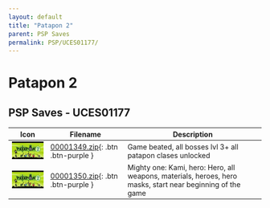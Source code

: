 ```yaml
---
layout: default
title: "Patapon 2"
parent: PSP Saves
permalink: PSP/UCES01177/
---
```

# Patapon 2

## PSP Saves - UCES01177

| Icon | Filename | Description |
|------|----------|-------------|
| ![Patapon 2](ICON0.PNG) | [00001349.zip](00001349.zip){: .btn .btn-purple } | Game beated, all bosses lvl 3+ all patapon clases unlocked |
| ![Patapon 2](ICON0.PNG) | [00001350.zip](00001350.zip){: .btn .btn-purple } | Mighty one: Kami, hero: Hero, all weapons, materials, heroes, hero masks, start near beginning of the game |
